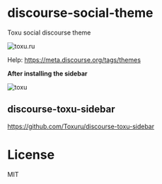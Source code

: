 # discourse-social-theme
Toxu social discourse theme


<img  alt="toxu.ru" src="https://toxu.ru/uploads/default/original/2X/4/4dd3328c017ea84f599adb9bf0708d8c9b35cc16.png">


Help: https://meta.discourse.org/tags/themes


**After installing the sidebar**

<img alt="toxu" src="https://toxu.ru/uploads/default/original/2X/b/ba0ea55954c880a8d75b840243b949fb7a6f79e2.png">


## discourse-toxu-sidebar

https://github.com/Toxuru/discourse-toxu-sidebar

# License

MIT
